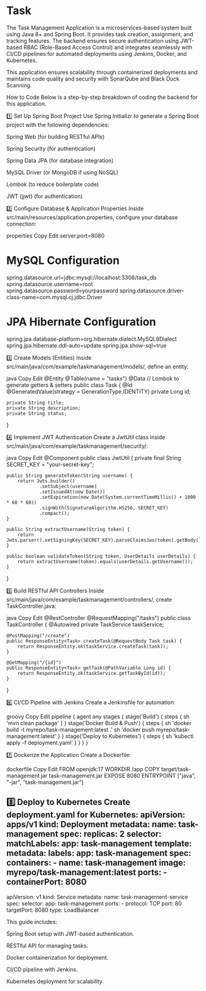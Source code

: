 # Task
The Task Management Application is a microservices-based system built using Java 8+ and Spring Boot. It provides task creation, assignment, and tracking features. The backend ensures secure authentication using JWT-based RBAC (Role-Based Access Control) and integrates seamlessly with CI/CD pipelines for automated deployments using Jenkins, Docker, and Kubernetes.

This application ensures scalability through containerized deployments and maintains code quality and security with SonarQube and Black Duck Scanning.

 How to Code
Below is a step-by-step breakdown of coding the backend for this application.

1️⃣ Set Up Spring Boot Project
Use Spring Initializr to generate a Spring Boot project with the following dependencies:

Spring Web (for building RESTful APIs)

Spring Security (for authentication)

Spring Data JPA (for database integration)

MySQL Driver (or MongoDB if using NoSQL)

Lombok (to reduce boilerplate code)

JWT (jjwt) (for authentication)


2️⃣ Configure Database & Application Properties
Inside src/main/resources/application.properties, configure your database connection:

properties
Copy
Edit
server.port=8080

# MySQL Configuration
spring.datasource.url=jdbc:mysql://localhost:3306/task_db
spring.datasource.username=root
spring.datasource.password=yourpassword
spring.datasource.driver-class-name=com.mysql.cj.jdbc.Driver

# JPA Hibernate Configuration
spring.jpa.database-platform=org.hibernate.dialect.MySQL8Dialect
spring.jpa.hibernate.ddl-auto=update
spring.jpa.show-sql=true

3️⃣ Create Models (Entities)
Inside src/main/java/com/example/taskmanagement/models/, define an entity:

java
Copy
Edit
@Entity
@Table(name = "tasks")
@Data  // Lombok to generate getters & setters
public class Task {
    @Id
    @GeneratedValue(strategy = GenerationType.IDENTITY)
    private Long id;

    private String title;
    private String description;
    private String status;
}

4️⃣ Implement JWT Authentication
Create a JwtUtil class inside src/main/java/com/example/taskmanagement/security/:

java
Copy
Edit
@Component
public class JwtUtil {
    private final String SECRET_KEY = "your-secret-key";

    public String generateToken(String username) {
        return Jwts.builder()
                .setSubject(username)
                .setIssuedAt(new Date())
                .setExpiration(new Date(System.currentTimeMillis() + 1000 * 60 * 60))
                .signWith(SignatureAlgorithm.HS256, SECRET_KEY)
                .compact();
    }

    public String extractUsername(String token) {
        return Jwts.parser().setSigningKey(SECRET_KEY).parseClaimsJws(token).getBody().getSubject();
    }

    public boolean validateToken(String token, UserDetails userDetails) {
        return extractUsername(token).equals(userDetails.getUsername());
    }
}

5️⃣ Build RESTful API Controllers
Inside src/main/java/com/example/taskmanagement/controllers/, create TaskController.java:

java
Copy
Edit
@RestController
@RequestMapping("/tasks")
public class TaskController {
    @Autowired
    private TaskService taskService;

    @PostMapping("/create")
    public ResponseEntity<Task> createTask(@RequestBody Task task) {
        return ResponseEntity.ok(taskService.createTask(task));
    }

    @GetMapping("/{id}")
    public ResponseEntity<Task> getTask(@PathVariable Long id) {
        return ResponseEntity.ok(taskService.getTaskById(id));
    }
}


6️⃣ CI/CD Pipeline with Jenkins
Create a Jenkinsfile for automation:

groovy
Copy
Edit
pipeline {
    agent any
    stages {
        stage('Build') {
            steps {
                sh 'mvn clean package'
            }
        }
        stage('Docker Build & Push') {
            steps {
                sh 'docker build -t myrepo/task-management:latest .'
                sh 'docker push myrepo/task-management:latest'
            }
        }
        stage('Deploy to Kubernetes') {
            steps {
                sh 'kubectl apply -f deployment.yaml'
            }
        }
    }
}

7️⃣ Dockerize the Application
Create a Dockerfile:

dockerfile
Copy
Edit
FROM openjdk:17
WORKDIR /app
COPY target/task-management.jar task-management.jar
EXPOSE 8080
ENTRYPOINT ["java", "-jar", "task-management.jar"]


8️⃣ Deploy to Kubernetes
Create deployment.yaml for Kubernetes:
apiVersion: apps/v1
kind: Deployment
metadata:
  name: task-management
spec:
  replicas: 2
  selector:
    matchLabels:
      app: task-management
  template:
    metadata:
      labels:
        app: task-management
    spec:
      containers:
        - name: task-management
          image: myrepo/task-management:latest
          ports:
            - containerPort: 8080
---
apiVersion: v1
kind: Service
metadata:
  name: task-management-service
spec:
  selector:
    app: task-management
  ports:
    - protocol: TCP
      port: 80
      targetPort: 8080
  type: LoadBalancer

This guide includes:

Spring Boot setup with JWT-based authentication.

RESTful API for managing tasks.

Docker containerization for deployment.

CI/CD pipeline with Jenkins.

Kubernetes deployment for scalability.
